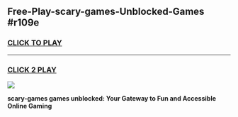 
## Free-Play-scary-games-Unblocked-Games #r109e
<h3>
<a href="https://news.freeplayer.one?title=scary-games&ref=8M">CLICK TO PLAY</a></h3>
<hr>

<h3>
<a href="https://news.freeplayer.one?title=scary-games&ref=8M">CLICK 2 PLAY</a>
  
</h3>

<a href="https://news.freeplayer.one?title=scary-games&ref=8M"><img src="https://clearcache.store/games.png"></a>


**scary-games games unblocked: Your Gateway to Fun and Accessible Online Gaming**
